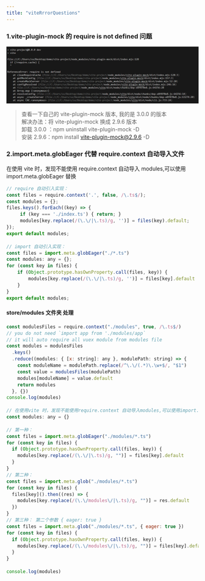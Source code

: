 ```yaml
---
title: "viteRrrorQuestions"
---
```


### 1.vite-plugin-mock 的 require is not defined 问题

![vite-plugin-mock](/images/vite/vite-plugin-mock.png)

> 查看一下自己的 vite-plugin-mock 版本, 我的是 3.0.0 的版本  
> 解决办法：将 vite-plugin-mock 换成 2.9.6 版本  
> 卸载 3.0.0 ：npm uninstall vite-plugin-mock -D  
> 安装 2.9.6：npm install vite-plugin-mock@2.9.6 -D

### 2.import.meta.globEager 代替 require.context 自动导入文件

在使用 vite 时，发现不能使用 require.context 自动导入 modules,可以使用 import.meta.globEager 替换

```js
// require 自动引入实现：
const files = require.context('.', false, /\.ts$/);
const modules = {};
files.keys().forEach((key) => {
     if (key === './index.ts') { return; }
     modules[key.replace(/(\.\/|\.ts)/g, '')] = files(key).default;
});
export default modules;

// import 自动引入实现：
const files = import.meta.globEager("./*.ts")
const modules: any = {};
for (const key in files) {
    if (Object.prototype.hasOwnProperty.call(files, key)) {
        modules[key.replace(/(\.\/|\.ts)/g, '')] = files[key].default
    }
}
export default modules;
```

#### store/modules 文件夹 处理

```js
const modulesFiles = require.context("./modules", true, /\.ts$/)
// you do not need `import app from './modules/app`
// it will auto require all vuex module from modules file
const modules = modulesFiles
  .keys()
  .reduce((modules: { [x: string]: any }, modulePath: string) => {
    const moduleName = modulePath.replace(/^\.\/(.*)\.\w+$/, "$1")
    const value = modulesFiles(modulePath)
    modules[moduleName] = value.default
    return modules
  }, {})
console.log(modules)

// 在使用vite 时，发现不能使用require.context 自动导入modules,可以使用import.meta.globEager替换
const modules: any = {}

// 第一种：
const files = import.meta.globEager("./modules/*.ts")
for (const key in files) {
  if (Object.prototype.hasOwnProperty.call(files, key)) {
    modules[key.replace(/(\.\/|\.ts)/g, "")] = files[key].default
  }
}
// 第二种：
const files = import.meta.glob("./modules/*.ts")
for (const key in files) {
  files[key]().then((res) => {
    modules[key.replace(/(\.\/modules\/|\.ts)/g, "")] = res.default
  })
}
// 第三种： 第二个参数 { eager: true }
const files = import.meta.glob("./modules/*.ts", { eager: true })
for (const key in files) {
  if (Object.prototype.hasOwnProperty.call(files, key)) {
    modules[key.replace(/(\.\/modules\/|\.ts)/g, "")] = files[key].default
  }
}

console.log(modules)
```
